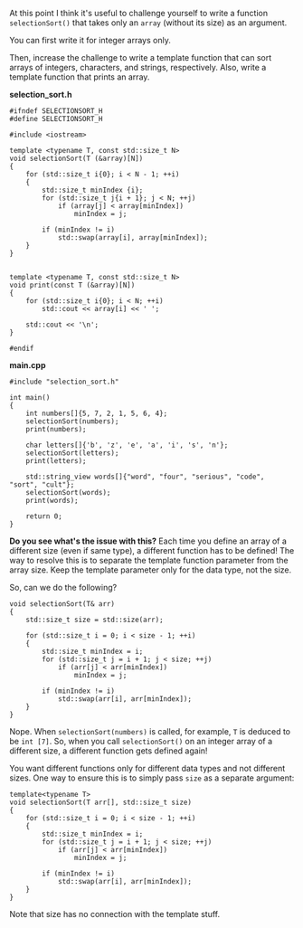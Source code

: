 At this point I think it's useful to challenge yourself to write a function `selectionSort()` that takes only an `array` (without its size) as an argument.

You can first write it for integer arrays only.

Then, increase the challenge to write a template function that can sort arrays of integers, characters, and strings, respectively.
Also, write a template function that prints an array.

**selection_sort.h**
```
#ifndef SELECTIONSORT_H
#define SELECTIONSORT_H

#include <iostream>

template <typename T, const std::size_t N>
void selectionSort(T (&array)[N])
{       
    for (std::size_t i{0}; i < N - 1; ++i)
    {   
        std::size_t minIndex {i};
        for (std::size_t j{i + 1}; j < N; ++j)        
            if (array[j] < array[minIndex])            
                minIndex = j;
         
        if (minIndex != i)
            std::swap(array[i], array[minIndex]);
    }
}


template <typename T, const std::size_t N>
void print(const T (&array)[N])
{    
    for (std::size_t i{0}; i < N; ++i)    
        std::cout << array[i] << ' ';

    std::cout << '\n';
}

#endif

```

**main.cpp**
```
#include "selection_sort.h"

int main()
{
    int numbers[]{5, 7, 2, 1, 5, 6, 4};
    selectionSort(numbers);
    print(numbers);

    char letters[]{'b', 'z', 'e', 'a', 'i', 's', 'n'};
    selectionSort(letters);
    print(letters);

    std::string_view words[]{"word", "four", "serious", "code", "sort", "cult"};
    selectionSort(words);
    print(words);

    return 0;
}
```

**Do you see what's the issue with this?**
Each time you define an array of a different size (even if same type), a different function has to be defined! The way to resolve this is to separate the template function parameter from the array size. Keep the template parameter only for the data type, not the size.

So, can we do the following?
```
void selectionSort(T& arr)
{
    std::size_t size = std::size(arr);

    for (std::size_t i = 0; i < size - 1; ++i)
    {
        std::size_t minIndex = i;
        for (std::size_t j = i + 1; j < size; ++j)
            if (arr[j] < arr[minIndex])
                minIndex = j;

        if (minIndex != i)
            std::swap(arr[i], arr[minIndex]);
    }
}
```

Nope. When `selectionSort(numbers)` is called, for example, `T` is deduced to be `int [7]`. So, when you call `selectionSort()` on an integer array of a different size, a different function gets defined again!

You want different functions only for different data types and not different sizes. One way to ensure this is to simply pass `size` as a separate argument:
```
template<typename T>
void selectionSort(T arr[], std::size_t size)
{
    for (std::size_t i = 0; i < size - 1; ++i)
    {
        std::size_t minIndex = i;
        for (std::size_t j = i + 1; j < size; ++j)
            if (arr[j] < arr[minIndex])
                minIndex = j;

        if (minIndex != i)
            std::swap(arr[i], arr[minIndex]);
    }
}
```

Note that size has no connection with the template stuff.
